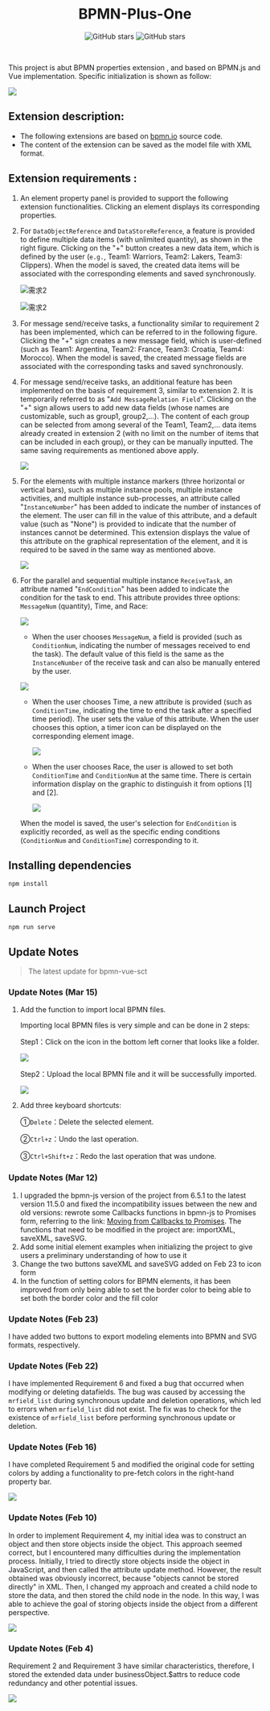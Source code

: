 

<h1 align="center">BPMN-Plus-One</h1>



<p align="center">
<img alt="GitHub stars" src="https://img.shields.io/github/stars/SongChaotian/bpmn-plus?style=flat&logo=github" />
<img alt="GitHub stars" src="https://img.shields.io/github/forks/SongChaotian/bpmn-plus?style=flat&logo=github" />
</p>
<p align="center">
<img src="https://img.shields.io/badge/Bootstrap-5.2.3-brightgreen" alt="" />
<img src="https://img.shields.io/badge/Bpmn.js-11.5.0-important" alt="" />
<img src="https://img.shields.io/badge/Vue-2.7.14-critical" alt="" />
</p>




This project is abut BPMN properties extension , and based on BPMN.js and Vue implementation. Specific initialization is shown as follow:

![](https://raw.githubusercontent.com/SongChaotian/bpmn-plus/main/screenshoot/001.png)

## Extension description: 

- The following extensions are based on [bpmn.io](https://bpmn.io/) source code. 
- The content of the extension can be saved as the model file with XML format.



## Extension requirements :

1. An element property panel is provided to support the following extension functionalities. Clicking an element displays its corresponding properties.

   

2. For `DataObjectReference` and `DataStoreReference`, a feature is provided to define multiple data items (with unlimited quantity), as shown in the right figure. Clicking on the "+" button creates a new data item, which is defined by the user (`e.g.`, Team1: Warriors, Team2: Lakers, Team3: Clippers). When the model is saved, the created data items will be associated with the corresponding elements and saved synchronously.

   ![需求2](https://raw.githubusercontent.com/SongChaotian/bpmn-plus/main/screenshoot/002.png)

   ![需求2](https://raw.githubusercontent.com/SongChaotian/bpmn-plus/main/screenshoot/003.png)

   

3. For message send/receive tasks, a functionality similar to requirement 2 has been implemented, which can be referred to in the following figure. Clicking the "+" sign creates a new message field, which is user-defined (such as Team1: Argentina, Team2: France, Team3: Croatia, Team4: Morocco). When the model is saved, the created message fields are associated with the corresponding tasks and saved synchronously.

4. For message send/receive tasks, an additional feature has been implemented on the basis of requirement 3, similar to extension 2. It is temporarily referred to as "`Add MessageRelation Field`". Clicking on the "+" sign allows users to add new data fields (whose names are customizable, such as group1, group2,...). The content of each group can be selected from among several of the Team1, Team2,... data items already created in extension 2 (with no limit on the number of items that can be included in each group), or they can be manually inputted. The same saving requirements as mentioned above apply.

   ![](https://raw.githubusercontent.com/SongChaotian/bpmn-plus/main/screenshoot/004.png)

5. For the elements with multiple instance markers (three horizontal or vertical bars), such as multiple instance pools, multiple instance activities, and multiple instance sub-processes, an attribute called "`InstanceNumber`" has been added to indicate the number of instances of the element. The user can fill in the value of this attribute, and a default value (such as "None") is provided to indicate that the number of instances cannot be determined. This extension displays the value of this attribute on the graphical representation of the element, and it is required to be saved in the same way as mentioned above.

   ![](https://raw.githubusercontent.com/SongChaotian/bpmn-plus/main/screenshoot/005.png)

   

6. For the parallel and sequential multiple instance `ReceiveTask`, an attribute named "`EndCondition`" has been added to indicate the condition for the task to end. This attribute provides three options: `MessageNum` (quantity), Time, and Race:

   ![](https://raw.githubusercontent.com/SongChaotian/bpmn-plus/main/screenshoot/006.png)

   -  When the user chooses `MessageNum`, a field is provided (such as `ConditionNum`, indicating the number of messages received to end the task). The default value of this field is the same as the `InstanceNumber` of the receive task and can also be manually entered by the user.

     ![](https://raw.githubusercontent.com/SongChaotian/bpmn-plus/main/screenshoot/007.png)

   - When the user chooses Time, a new attribute is provided (such as `ConditionTime`, indicating the time to end the task after a specified time period). The user sets the value of this attribute. When the user chooses this option, a timer icon can be displayed on the corresponding element image.

     ![](https://raw.githubusercontent.com/SongChaotian/bpmn-plus/main/screenshoot/008.png)

   - When the user chooses Race, the user is allowed to set both `ConditionTime` and `ConditionNum` at the same time. There is certain information display on the graphic to distinguish it from options [1] and [2].

     ![](https://raw.githubusercontent.com/SongChaotian/bpmn-plus/main/screenshoot/009.png)

   When the model is saved, the user's selection for `EndCondition` is explicitly recorded, as well as the specific ending conditions (`ConditionNum` and `ConditionTime`) corresponding to it.



## Installing dependencies

```shell
npm install
```



## Launch Project

```shell
npm run serve
```



## Update Notes

> The latest update for bpmn-vue-sct

### Update Notes (Mar 15)

1. Add the function to import local BPMN files.

   Importing local BPMN files is very simple and can be done in 2 steps:

   Step1：Click on the icon in the bottom left corner that looks like a folder.

   ![](https://raw.githubusercontent.com/SongChaotian/bpmn-plus/main/screenshoot/Mar12_01.png)

   Step2：Upload the local BPMN file and it will be successfully imported.

   ![](https://raw.githubusercontent.com/SongChaotian/bpmn-plus/main/screenshoot/Mar12_02.png)

2. Add three keyboard shortcuts:

   ①`Delete`：Delete the selected element.

   ②`Ctrl+z`：Undo the last operation.

   ③`Ctrl+Shift+z`：Redo the last operation that was undone.

   

### Update Notes (Mar 12)

1. I upgraded the bpmn-js version of the project from 6.5.1 to the latest version 11.5.0 and fixed the incompatibility issues between the new and old versions: rewrote some Callbacks functions in bpmn-js to Promises form, referring to the link: [Moving from Callbacks to Promises](https://github.com/bpmn-io/bpmn-io-callbacks-to-promises). The functions that need to be modified in the project are: importXML, saveXML, saveSVG.
2. Add some initial element examples when initializing the project to give users a preliminary understanding of how to use it
3. Change the two buttons saveXML and saveSVG added on Feb 23 to icon form
4. In the function of setting colors for BPMN elements, it has been improved from only being able to set the border color to being able to set both the border color and the fill color



### Update Notes (Feb 23)

I have added two buttons to export modeling elements into BPMN and SVG formats, respectively.



### Update Notes (Feb 22)

I have implemented Requirement 6 and fixed a bug that occurred when modifying or deleting datafields. The bug was caused by accessing the `mrfield_list` during synchronous update and deletion operations, which led to errors when `mrfield_list` did not exist. The fix was to check for the existence of `mrfield_list` before performing synchronous update or deletion.



### Update Notes (Feb 16)

I have completed Requirement 5 and modified the original code for setting colors by adding a functionality to pre-fetch colors in the right-hand property bar.

![](https://raw.githubusercontent.com/SongChaotian/bpmn-plus/main/screenshoot/012.png)



### Update Notes (Feb 10)

In order to implement Requirement 4, my initial idea was to construct an object and then store objects inside the object. This approach seemed correct, but I encountered many difficulties during the implementation process. Initially, I tried to directly store objects inside the object in JavaScript, and then called the attribute update method. However, the result obtained was obviously incorrect, because "objects cannot be stored directly" in XML. Then, I changed my approach and created a child node to store the data, and then stored the child node in the node. In this way, I was able to achieve the goal of storing objects inside the object from a different perspective.

![](https://raw.githubusercontent.com/SongChaotian/bpmn-plus/main/screenshoot/011.png)





### Update Notes (Feb 4)

Requirement 2 and Requirement 3 have similar characteristics, therefore, I stored the extended data under businessObject.$attrs to reduce code redundancy and other potential issues.

![](https://raw.githubusercontent.com/SongChaotian/bpmn-plus/main/screenshoot/010.png)



